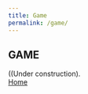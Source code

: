 ```yaml
---
title: Game
permalink: /game/
---
```


## GAME
((Under construction).<br/>
[Home](/hexagonsDemo)




